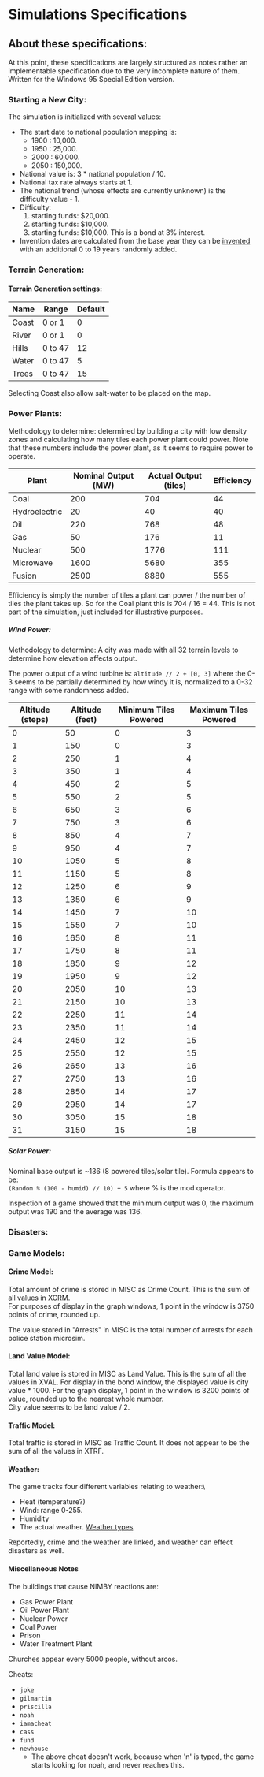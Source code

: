 # Simulations Specifications

## About these specifications:

At this point, these specifications are largely structured as notes rather an implementable specification due to the very incomplete nature of them. Written for the Windows 95 Special Edition version.

### Starting a New City:

The simulation is initialized with several values:
- The start date to national population mapping is:
  - 1900 : 10,000.
  - 1950 : 25,000.
  - 2000 : 60,000.
  - 2050 : 150,000.
- National value is: 3 * national population / 10.
- National tax rate always starts at 1.
- The national trend (whose effects are currently unknown) is the difficulty value - 1.
- Difficulty:
  1. starting funds: $20,000.
  2. starting funds: $10,000.
  3. starting funds: $10,000. This is a bond at 3% interest.
- Invention dates are calculated from the base year they can be [invented](https://github.com/dfloer/SC2k-docs/blob/master/sc2%20file%20spec.md#technology-discovery-years) with an additional 0 to 19 years randomly added.

### Terrain Generation:

#### Terrain Generation settings:

| Name | Range | Default |
| --- | --- | --- |
| Coast | 0 or 1 | 0 |
| River | 0 or 1 | 0 |
| Hills | 0 to 47 | 12 |
| Water | 0 to 47 | 5 |
| Trees | 0 to 47 | 15 |

Selecting Coast also allow salt-water to be placed on the map.

### Power Plants:

Methodology to determine: determined by building a city with low density zones and calculating how many tiles each power plant could power. Note that these numbers include the power plant, as it seems to require power to operate.

|Plant|Nominal Output (MW)|Actual Output (tiles)|Efficiency|
|---|---|---|---|
| Coal | 200 | 704 | 44 |
| Hydroelectric | 20 | 40 | 40 |
| Oil | 220 | 768 | 48 |
| Gas | 50 | 176 | 11 |
| Nuclear | 500 | 1776 | 111 |
| Microwave | 1600 | 5680 | 355 |
| Fusion | 2500 | 8880 | 555 |

Efficiency is simply the number of tiles a plant can power / the number of tiles the plant takes up. So for the Coal plant this is 704 / 16 = 44. This is not part of the simulation, just included for illustrative purposes.

##### Wind Power:

Methodology to determine: A city was made with all 32 terrain levels to determine how elevation affects output.

The power output of a wind turbine is: `altitude // 2 + [0, 3]` where the 0-3 seems to be partially determined by how windy it is, normalized to a 0-32 range with some randomness added.

| Altitude (steps) |Altitude (feet) | Minimum Tiles Powered | Maximum Tiles Powered |
|---|---|---|---|
| 0 | 50 | 0 | 3 |
| 1 | 150 | 0 | 3 |
| 2 | 250 | 1 | 4 |
| 3 | 350 | 1 | 4 |
| 4 | 450 | 2 | 5 |
| 5 | 550 | 2 | 5 |
| 6 | 650 | 3 | 6 |
| 7 | 750 | 3 | 6 |
| 8 | 850 | 4 | 7 |
| 9 | 950 | 4 | 7 |
| 10 | 1050 | 5 | 8 |
| 11 | 1150 | 5 | 8 |
| 12 | 1250 | 6 | 9 |
| 13 | 1350 | 6 | 9 |
| 14 | 1450 | 7 | 10 |
| 15 | 1550 | 7 | 10 |
| 16 | 1650 | 8 | 11 |
| 17 | 1750 | 8 | 11 |
| 18 | 1850 | 9 | 12 |
| 19 | 1950 | 9 | 12 |
| 20 | 2050 | 10 | 13 |
| 21 | 2150 | 10 | 13 |
| 22 | 2250 | 11 | 14 |
| 23 | 2350 | 11 | 14 |
| 24 | 2450 | 12 | 15 |
| 25 | 2550 | 12 | 15 |
| 26 | 2650 | 13 | 16 |
| 27 | 2750 | 13 | 16 |
| 28 | 2850 | 14 | 17 |
| 29 | 2950 | 14 | 17 |
| 30 | 3050 | 15 | 18 |
| 31 | 3150 | 15 | 18 |


##### Solar Power:
Nominal base output is ~136 (8 powered tiles/solar tile). Formula appears to be:\
`(Random % (100 - humid) // 10) + 5` where % is the mod operator.

Inspection of a game showed that the minimum output was 0, the maximum output was 190 and the average was 136.

### Disasters:


### Game Models:
#### Crime Model:
Total amount of crime is stored in MISC as Crime Count. This is the sum of all values in XCRM.\
For purposes of display in the graph windows, 1 point in the window is 3750 points of crime, rounded up.

The value stored in "Arrests" in MISC is the total number of arrests for each police station microsim.
#### Land Value Model:
Total land value is stored in MISC as Land Value. This is the sum of all the values in XVAL. For display in the bond window, the displayed value is city value * 1000. For the graph display, 1 point in the window is 3200 points of value, rounded up to the nearest whole number. \
City value seems to be land value / 2.

#### Traffic Model:
Total traffic is stored in MISC as Traffic Count. It does not appear to be the sum of all the values in XTRF.

#### Weather:
The game tracks four different variables relating to weather:\

- Heat (temperature?)
- Wind: range 0-255.
- Humidity
- The actual weather. [Weather types](https://github.com/dfloer/SC2k-docs/blob/master/sc2%20file%20spec.md#weather-type)

Reportedly, crime and the weather are linked, and weather can effect disasters as well.

#### Miscellaneous Notes

The buildings that cause NIMBY reactions are:

- Gas Power Plant
- Oil Power Plant
- Nuclear Power
- Coal Power
- Prison
- Water Treatment Plant

Churches appear every 5000 people, without arcos.

Cheats:

- `joke`
- `gilmartin`
- `priscilla`
- `noah`
- `iamacheat`
- `cass`
- `fund`
- `newhouse`
  - The above cheat doesn't work, because when 'n' is typed, the game starts looking for noah, and never reaches this.
